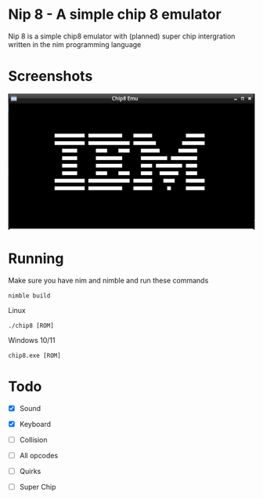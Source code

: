 # Nip 8 - A simple chip 8 emulator

Nip 8 is a simple chip8 emulator with (planned) super chip intergration written in the nim programming language

# Screenshots

![Test program screemshot](https://github.com/io3dev/Nip8/blob/main/images/ibms.png?raw=true)


# Running

Make sure you have nim and nimble and run these commands

```
nimble build
```

Linux

```
./chip8 [ROM]
```

Windows 10/11

```
chip8.exe [ROM]
```

# Todo

- [x] Sound

- [x] Keyboard

- [ ] Collision

- [ ] All opcodes

- [ ] Quirks

- [ ] Super Chip

